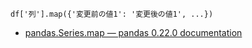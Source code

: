 ```
df['列'].map({'変更前の値1': '変更後の値1', ...})
```
* [pandas.Series.map — pandas 0.22.0 documentation](https://pandas.pydata.org/pandas-docs/stable/generated/pandas.Series.map.html)
